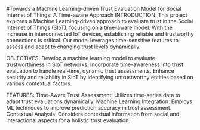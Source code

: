 #Towards a Machine Learning-driven Trust Evaluation Model for Social Internet of Things: A Time-aware Approach
INTRODUCTION:
This project explores a Machine Learning-driven approach to evaluate trust in the Social Internet of Things (SIoT), focusing on a time-aware model. With the increase in interconnected IoT devices, establishing reliable and trustworthy connections is critical. Our model leverages time-sensitive features to assess and adapt to changing trust levels dynamically.

OBJECTIVES:
Develop a machine learning model to evaluate trustworthiness in SIoT networks.
Incorporate time-awareness into trust evaluation to handle real-time, dynamic trust assessments.
Enhance security and reliability in SIoT by identifying untrustworthy entities based on various contextual factors.

FEATURES:
Time-Aware Trust Assessment: Utilizes time-series data to adapt trust evaluations dynamically.
Machine Learning Integration: Employs ML techniques to improve prediction accuracy in trust assessment.
Contextual Analysis: Considers contextual information from social and interactional aspects for a holistic trust evaluation.
